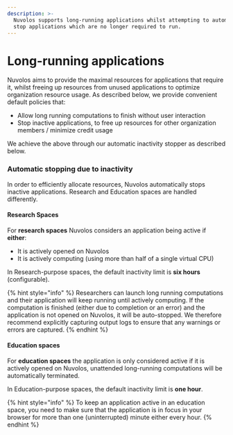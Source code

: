 ```yaml
---
description: >-
  Nuvolos supports long-running applications whilst attempting to automatically
  stop applications which are no longer required to run.
---
```


# Long-running applications

Nuvolos aims to provide the maximal resources for applications that require it, whilst freeing up resources from unused applications to optimize organization resource usage. As described below, we provide convenient default policies that:

* Allow long running computations to finish without user interaction
* Stop inactive applications, to free up resources for other organization members / minimize credit usage

We achieve the above through our automatic inactivity stopper as described below.

### Automatic stopping due to inactivity

In order to efficiently allocate resources, Nuvolos automatically stops inactive applications. Research and Education spaces are handled differently.

#### Research Spaces

For **research spaces** Nuvolos considers an application being active if **either**: 

* It is actively opened on Nuvolos
* It is actively computing \(using more than half of a single virtual CPU\)

In Research-purpose spaces, the default inactivity limit is **six hours** \(configurable\).

{% hint style="info" %}
Researchers can launch long running computations and their application will keep running until actively computing. If the computation is finished \(either due to completion or an error\) and the application is not opened on Nuvolos, it will be auto-stopped. We therefore recommend explicitly capturing output logs to ensure that any warnings or errors are captured.
{% endhint %}

#### Education spaces

For **education spaces** the application is only considered active if it is actively opened on Nuvolos, unattended long-running computations will be automatically terminated.

In Education-purpose spaces, the default inactivity limit is **one hour**.

{% hint style="info" %}
To keep an application active in an education space, you need to make sure that the application is in focus in your browser for more than one \(uninterrupted\) minute either every hour.
{% endhint %}




